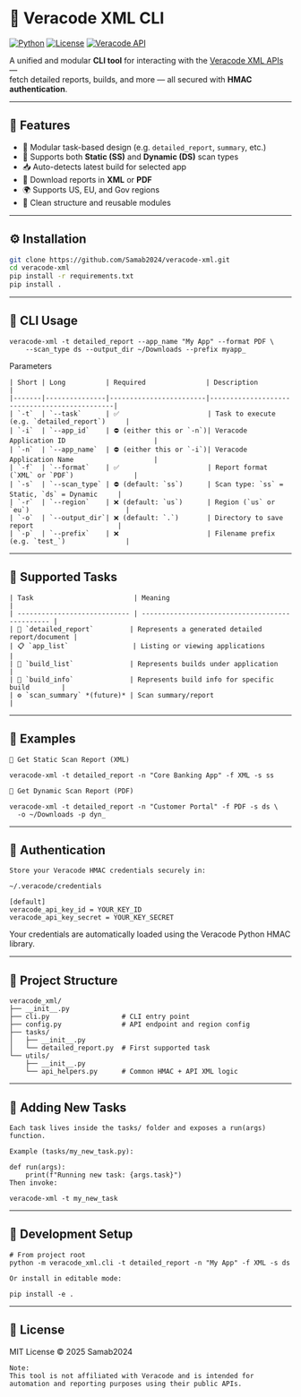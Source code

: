 # 🧩 Veracode XML CLI

[![Python](https://img.shields.io/badge/python-3.8%2B-blue)](https://www.python.org/)
[![License](https://img.shields.io/badge/license-MIT-green)](LICENSE)
[![Veracode API](https://img.shields.io/badge/veracode-xml--api-orange)](https://docs.veracode.com/r/c_api_main)

A unified and modular **CLI tool** for interacting with the [Veracode XML APIs](https://docs.veracode.com/r/c_api_main) —  
fetch detailed reports, builds, and more — all secured with **HMAC authentication**.

---

## 🚀 Features
- 🧱 Modular task-based design (e.g. `detailed_report`, `summary`, etc.)
- 🔄 Supports both **Static (SS)** and **Dynamic (DS)** scan types
- 📥 Auto-detects latest build for selected app
- 📂 Download reports in **XML** or **PDF**
- 🌍 Supports US, EU, and Gov regions
- 🧩 Clean structure and reusable modules

---

## ⚙️ Installation

```bash
git clone https://github.com/Samab2024/veracode-xml.git
cd veracode-xml
pip install -r requirements.txt
pip install .
```

---

## 🧠 CLI Usage
```
veracode-xml -t detailed_report --app_name "My App" --format PDF \
    --scan_type ds --output_dir ~/Downloads --prefix myapp_
```
Parameters
```
| Short | Long          | Required               | Description                                  |
|-------|---------------|------------------------|----------------------------------------------|
| `-t`  | `--task`      | ✅                      | Task to execute (e.g. `detailed_report`)     |
| `-i`  | `--app_id`    | ⛔ (either this or `-n`)| Veracode Application ID                      |
| `-n`  | `--app_name`  | ⛔ (either this or `-i`)| Veracode Application Name                    |
| `-f`  | `--format`    | ✅                      | Report format (`XML` or `PDF`)               |
| `-s`  | `--scan_type` | ⛔ (default: `ss`)      | Scan type: `ss` = Static, `ds` = Dynamic     |
| `-r`  | `--region`    | ❌ (default: `us`)      | Region (`us` or `eu`)                        |
| `-o`  | `--output_dir`| ❌ (default: `.`)       | Directory to save report                     |
| `-p`  | `--prefix`    | ❌                      | Filename prefix (e.g. `test_`)               |
```

---
## 🧩 Supported Tasks
```
| Task                         | Meaning                                         |
| ---------------------------- | ----------------------------------------------- |
| 🧾 `detailed_report`         | Represents a generated detailed report/document |
| 📋 `app_list`                | Listing or viewing applications                 |
| 📘 `build_list`              | Represents builds under application             |
| 🧱 `build_info`              | Represents build info for specific build        |
| ⚙️ `scan_summary` *(future)* | Scan summary/report                             |
```
---

## 📘 Examples
```
🔹 Get Static Scan Report (XML)

veracode-xml -t detailed_report -n "Core Banking App" -f XML -s ss

🔸 Get Dynamic Scan Report (PDF)

veracode-xml -t detailed_report -n "Customer Portal" -f PDF -s ds \
  -o ~/Downloads -p dyn_
```

---

## 🔐 Authentication
```
Store your Veracode HMAC credentials securely in:

~/.veracode/credentials

[default]
veracode_api_key_id = YOUR_KEY_ID
veracode_api_key_secret = YOUR_KEY_SECRET
```
Your credentials are automatically loaded using the Veracode Python HMAC library.

---

## 🧱 Project Structure
```
veracode_xml/
├── __init__.py
├── cli.py                  # CLI entry point
├── config.py               # API endpoint and region config
├── tasks/
│   ├── __init__.py
│   └── detailed_report.py  # First supported task
└── utils/
    ├── __init__.py
    └── api_helpers.py      # Common HMAC + API XML logic
```

---

## 🧩 Adding New Tasks
```
Each task lives inside the tasks/ folder and exposes a run(args) function.

Example (tasks/my_new_task.py):

def run(args):
    print(f"Running new task: {args.task}")
Then invoke:

veracode-xml -t my_new_task
```

---

## 🧪 Development Setup
```
# From project root
python -m veracode_xml.cli -t detailed_report -n "My App" -f XML -s ds

Or install in editable mode:

pip install -e .
```

---

## 🪪 License

MIT License © 2025 Samab2024

```
Note:
This tool is not affiliated with Veracode and is intended for automation and reporting purposes using their public APIs.
